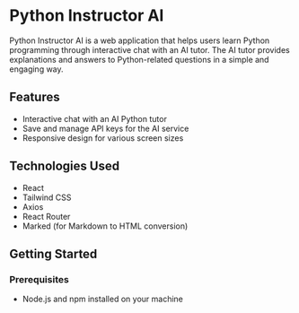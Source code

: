 # Python Instructor AI

Python Instructor AI is a web application that helps users learn Python programming through interactive chat with an AI tutor. The AI tutor provides explanations and answers to Python-related questions in a simple and engaging way.

## Features

- Interactive chat with an AI Python tutor
- Save and manage API keys for the AI service
- Responsive design for various screen sizes

## Technologies Used

- React
- Tailwind CSS
- Axios
- React Router
- Marked (for Markdown to HTML conversion)

## Getting Started

### Prerequisites

- Node.js and npm installed on your machine